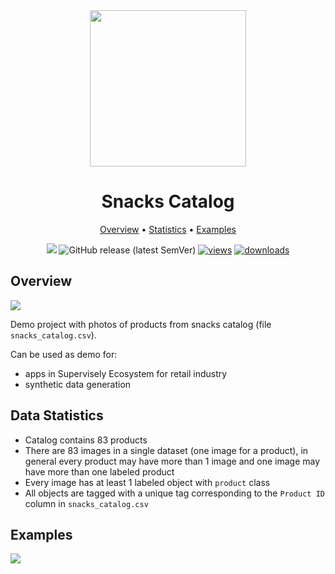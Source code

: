 <div align="center" markdown>
<img src="https://i.imgur.com/UdBujFN.png" width="250"/>

# Snacks Catalog

<p align="center">
  <a href="#overview">Overview</a> •
  <a href="#overview">Statistics</a> •
  <a href="#data-rights">Examples</a>
</p>

[![](https://img.shields.io/badge/slack-chat-green.svg?logo=slack)](https://supervise.ly/slack) 
![GitHub release (latest SemVer)](https://img.shields.io/github/v/release/supervisely-ecosystem/snacks-catalog)
[![views](https://app.supervise.ly/public/api/v3/ecosystem.counters?repo=supervisely-ecosystem/snacks-catalog&counter=views&label=views)](https://supervise.ly)
[![downloads](https://app.supervise.ly/public/api/v3/ecosystem.counters?repo=supervisely-ecosystem/snacks-catalog&counter=downloads&label=downloads)](https://supervise.ly)

</div>


## Overview 

<img src="https://i.imgur.com/aqWwhYH.png"/>

Demo project with photos of products from snacks catalog (file `snacks_catalog.csv`). 

Can be used as demo for:
- apps in Supervisely Ecosystem for retail industry
- synthetic data generation


## Data Statistics

- Catalog contains 83 products
- There are 83 images in a single dataset (one image for a product), in general every product may have more than 1 image and one image may have more than one labeled product
- Every image has at least 1 labeled object with `product` class
- All objects are tagged with a unique tag corresponding to the `Product ID` column in `snacks_catalog.csv`

## Examples

<img src="https://media0.giphy.com/media/OJ3yvul4NUAb465gd4/giphy.gif"/>

  
